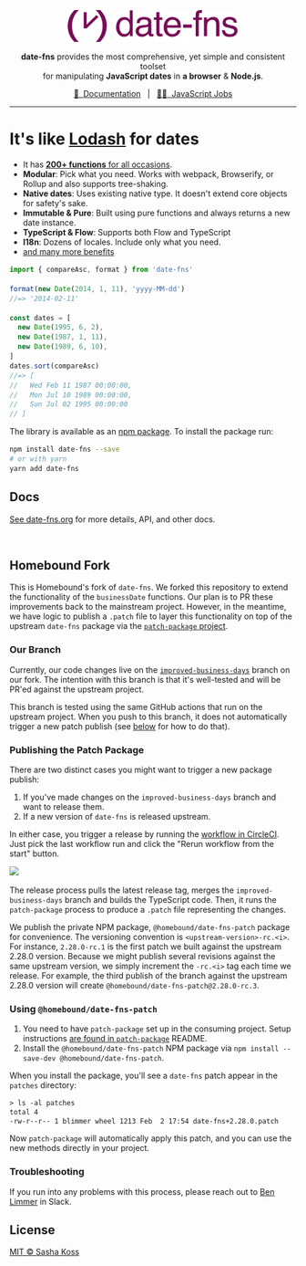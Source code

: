 <p align="center">
  <a href="https://date-fns.org/">
    <img alt="date-fns" title="date-fns" src="https://raw.githubusercontent.com/date-fns/date-fns/master/docs/logotype.svg" width="300" />
  </a>
</p>

<p align="center">
  <b>date-fns</b> provides the most comprehensive, yet simple and consistent toolset
  <br>
  for manipulating <b>JavaScript dates</b> in <b>a browser</b> & <b>Node.js</b>.</b>
</p>

<div align="center">

[📖&nbsp; Documentation](https://date-fns.org/docs/Getting-Started/)&nbsp;&nbsp;&nbsp;|&nbsp;&nbsp;&nbsp;[🧑‍💻&nbsp; JavaScript Jobs](https://jobs.date-fns.org/)

</div>

<hr>

# It's like [Lodash](https://lodash.com) for dates

- It has [**200+ functions** for all occasions](https://date-fns.org/docs/Getting-Started/).
- **Modular**: Pick what you need. Works with webpack, Browserify, or Rollup and also supports tree-shaking.
- **Native dates**: Uses existing native type. It doesn't extend core objects for safety's sake.
- **Immutable & Pure**: Built using pure functions and always returns a new date instance.
- **TypeScript & Flow**: Supports both Flow and TypeScript
- **I18n**: Dozens of locales. Include only what you need.
- [and many more benefits](https://date-fns.org/)

```js
import { compareAsc, format } from 'date-fns'

format(new Date(2014, 1, 11), 'yyyy-MM-dd')
//=> '2014-02-11'

const dates = [
  new Date(1995, 6, 2),
  new Date(1987, 1, 11),
  new Date(1989, 6, 10),
]
dates.sort(compareAsc)
//=> [
//   Wed Feb 11 1987 00:00:00,
//   Mon Jul 10 1989 00:00:00,
//   Sun Jul 02 1995 00:00:00
// ]
```

The library is available as an [npm package](https://www.npmjs.com/package/date-fns).
To install the package run:

```bash
npm install date-fns --save
# or with yarn
yarn add date-fns
```

## Docs

[See date-fns.org](https://date-fns.org/) for more details, API,
and other docs.

<br />
<!-- END OF README-JOB SECTION -->

## Homebound Fork

This is Homebound's fork of `date-fns`. We forked this repository to extend the functionality of the `businessDate`
functions. Our plan is to PR these improvements back to the mainstream project. However, in the meantime, we have
logic to publish a `.patch` file to layer this functionality on top of the upstream `date-fns` package via the
[`patch-package` project](https://github.com/ds300/patch-package).

### Our Branch

Currently, our code changes live on the [`improved-business-days`](https://github.com/homebound-team/date-fns/tree/improved-business-days)
branch on our fork. The intention with this branch is that it's well-tested and will be PR'ed against the upstream
project.

This branch is tested using the same GitHub actions that run on the upstream project. When you push to this branch, it
does not automatically trigger a new patch publish (see [below](#publishing-the-patch-package) for how to do that).

### Publishing the Patch Package

There are two distinct cases you might want to trigger a new package publish:

1. If you've made changes on the `improved-business-days` branch and want to release them.
1. If a new version of `date-fns` is released upstream.

In either case, you trigger a release by running the [workflow in CircleCI](https://app.circleci.com/pipelines/github/homebound-team/date-fns?branch=homebound-patch-publish&filter=all). Just pick the last workflow run and click the "Rerun workflow from the start" button.

![](https://imgur.com/XFnUtNc)

The release process pulls the latest release tag, merges the `improved-business-days` branch and builds the TypeScript
code. Then, it runs the `patch-package` process to produce a `.patch` file representing the changes.

We publish the private NPM package, `@homebound/date-fns-patch` package for convenience. The versioning convention is
`<upstream-version>-rc.<i>`. For instance, `2.28.0-rc.1` is the first patch we built against the upstream 2.28.0 version.
Because we might publish several revisions against the same upstream version, we simply increment the `-rc.<i>` tag each
time we release. For example, the third publish of the branch against the upstream 2.28.0 version will create
`@homebound/date-fns-patch@2.28.0-rc.3`.

### Using `@homebound/date-fns-patch`

1. You need to have `patch-package` set up in the consuming project. Setup instructions
  [are found in `patch-package`](https://github.com/ds300/patch-package) README.
1. Install the `@homebound/date-fns-patch` NPM package via `npm install --save-dev @homebound/date-fns-patch`.

When you install the package, you'll see a `date-fns` patch appear in the `patches` directory:

```console
> ls -al patches
total 4
-rw-r--r-- 1 blimmer wheel 1213 Feb  2 17:54 date-fns+2.28.0.patch
```

Now `patch-package` will automatically apply this patch, and you can use the new methods directly in your project.

### Troubleshooting

If you run into any problems with this process, please reach out to [Ben Limmer](https://benlimmer.com/freelance) in
Slack.

## License

[MIT © Sasha Koss](https://kossnocorp.mit-license.org/)
